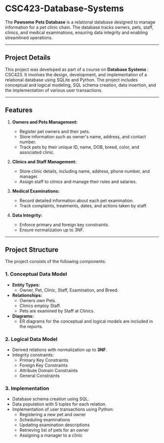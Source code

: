 # CSC423-Database-Systems

The **Pawsome Pets Database** is a relational database designed to manage information for a pet clinic chain. The database tracks owners, pets, staff, clinics, and medical examinations, ensuring data integrity and enabling streamlined operations.

---

## Project Details

This project was developed as part of a course on **Database Systems** : CSC423. It involves the design, development, and implementation of a relational database using SQLite and Python. The project includes conceptual and logical modeling, SQL schema creation, data insertion, and the implementation of various user transactions.

---

## Features

1. **Owners and Pets Management:**
   - Register pet owners and their pets.
   - Store information such as owner's name, address, and contact number.
   - Track pets by their unique ID, name, DOB, breed, color, and associated clinic.

2. **Clinics and Staff Management:**
   - Store clinic details, including name, address, phone number, and manager.
   - Assign staff to clinics and manage their roles and salaries.

3. **Medical Examinations:**
   - Record detailed information about each pet examination.
   - Track complaints, treatments, dates, and actions taken by staff.

4. **Data Integrity:**
   - Enforce primary and foreign key constraints.
   - Ensure normalization up to 3NF.

---

## Project Structure

The project consists of the following components:

### 1. Conceptual Data Model 
- **Entity Types:**
  - Owner, Pet, Clinic, Staff, Examination, and Breed.
- **Relationships:**
  - Owners own Pets.
  - Clinics employ Staff.
  - Pets are examined by Staff at Clinics.
- **Diagrams:**
  - ER diagrams for the conceptual and logical models are included in the reports.

### 2. Logical Data Model
- Derived relations with normalization up to **3NF**.
- Integrity constraints:
  - Primary Key Constraints
  - Foreign Key Constraints
  - Attribute Domain Constraints
  - General Constraints

### 3. Implementation
- Database schema creation using SQL.
- Data population with 5 tuples for each relation.
- Implementation of user transactions using Python:
  - Registering a new pet and owner
  - Scheduling examinations
  - Updating examination descriptions
  - Retrieving list of pets for an owner
  - Assigning a manager to a clinic
